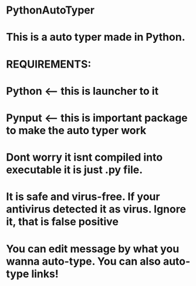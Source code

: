 # PythonAutoTyper

# This is a auto typer made in Python.


# REQUIREMENTS:


# Python <-- this is launcher to it

# Pynput <-- this is important package to make the auto typer work

# Dont worry it isnt compiled into executable it is just .py file.

# It is safe and virus-free. If your antivirus detected it as virus. Ignore it, that is false positive

# You can edit message by what you wanna auto-type. You can also auto-type links!

